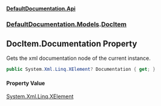 #### [DefaultDocumentation\.Api](../../../index.md 'index')
### [DefaultDocumentation\.Models](../../../index.md#DefaultDocumentation.Models 'DefaultDocumentation\.Models').[DocItem](index.md 'DefaultDocumentation\.Models\.DocItem')

## DocItem\.Documentation Property

Gets the xml documentation node of the current instance\.

```csharp
public System.Xml.Linq.XElement? Documentation { get; }
```

#### Property Value
[System\.Xml\.Linq\.XElement](https://docs.microsoft.com/en-us/dotnet/api/System.Xml.Linq.XElement 'System\.Xml\.Linq\.XElement')